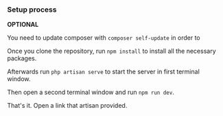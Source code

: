 <h3>Setup process</h3>

<strong>OPTIONAL</strong>

<p>You need to update composer with <code>composer self-update</code> in order to </p>

<p>Once you clone the repository, run <code>npm install</code> to install all the necessary packages.</p>

<p>Afterwards run <code>php artisan serve</code> to start the server in first terminal window.</p>
<p>Then open a second terminal window and run <code>npm run dev</code>.</p>

<p>That's it. Open a link that artisan provided.</p>
